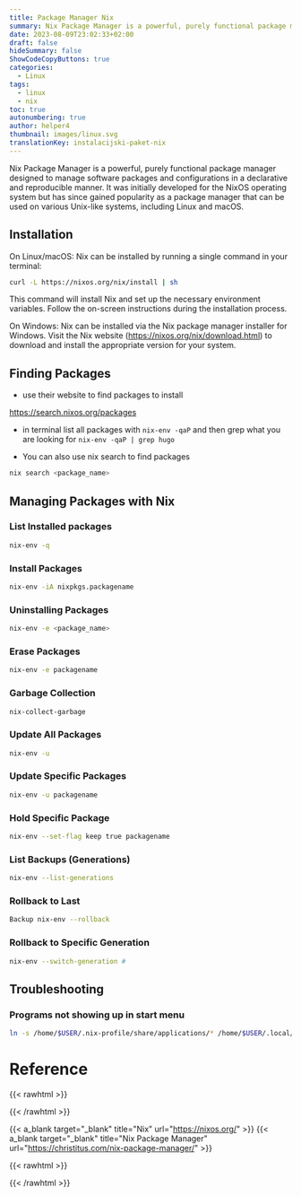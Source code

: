 ```yaml
---
title: Package Manager Nix
summary: Nix Package Manager is a powerful, purely functional package manager designed to manage software packages and configurations in a declarative and reproducible manner
date: 2023-08-09T23:02:33+02:00
draft: false
hideSummary: false
ShowCodeCopyButtons: true
categories:
  - Linux
tags:
  - linux
  - nix
toc: true
autonumbering: true
author: helper4
thumbnail: images/linux.svg
translationKey: instalacijski-paket-nix
---
```


Nix Package Manager is a powerful, purely functional package manager designed to manage software packages and configurations in a declarative and reproducible manner. It was initially developed for the NixOS operating system but has since gained popularity as a package manager that can be used on various Unix-like systems, including Linux and macOS.

## Installation

On Linux/macOS: Nix can be installed by running a single command in your terminal:

``` bash
curl -L https://nixos.org/nix/install | sh

```
This command will install Nix and set up the necessary environment variables. Follow the on-screen instructions during the installation process.

On Windows: Nix can be installed via the Nix package manager installer for Windows. Visit the Nix website (https://nixos.org/nix/download.html) to download and install the appropriate version for your system.

## Finding Packages

- use their website to find packages to install

https://search.nixos.org/packages

- in terminal list all packages with ```nix-env -qaP``` and then grep what you are looking for ```nix-env -qaP | grep hugo```

- You can also use nix search to find packages

```bash
nix search <package_name>

```

## Managing Packages with Nix

### List Installed packages 
```bash
nix-env -q
```

### Install Packages 
```bash
nix-env -iA nixpkgs.packagename
```

### Uninstalling Packages 
```bash
nix-env -e <package_name>
```

### Erase Packages 
```bash
nix-env -e packagename
```

### Garbage Collection 
```bash
nix-collect-garbage
```

### Update All Packages 
```bash
nix-env -u
```

### Update Specific Packages 
```bash
nix-env -u packagename
```

### Hold Specific Package 
```bash
nix-env --set-flag keep true packagename
```

### List Backups (Generations)
```bash
nix-env --list-generations
```

### Rollback to Last
```bash
Backup nix-env --rollback
```

### Rollback to Specific Generation 
```bash
nix-env --switch-generation #
```

## Troubleshooting
### Programs not showing up in start menu

```bash
ln -s /home/$USER/.nix-profile/share/applications/* /home/$USER/.local/share/applications/

```


# Reference  
 
{{< rawhtml >}} <div class="lnkRef"> {{< /rawhtml >}}

{{< a_blank target="_blank" title="Nix" url="https://nixos.org/" >}} 
{{< a_blank target="_blank" title="Nix Package Manager" url="https://christitus.com/nix-package-manager/" >}} 

{{< rawhtml >}} </div> {{< /rawhtml >}}


&nbsp;




